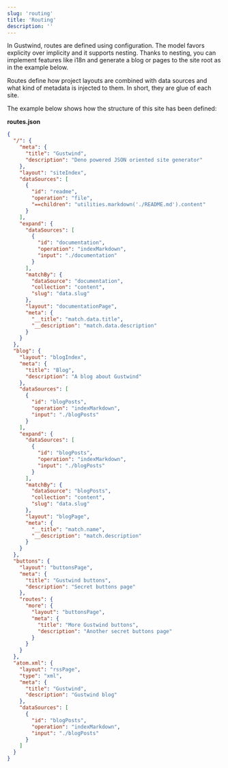 ```yaml
---
slug: 'routing'
title: 'Routing'
description: ''
---
```


In Gustwind, routes are defined using configuration. The model favors explicity over implicity and it supports nesting. Thanks to nesting, you can implement features like i18n and generate a blog or pages to the site root as in the example below.

Routes define how project layouts are combined with data sources and what kind of metadata is injected to them. In short, they are glue of each site.

The example below shows how the structure of this site has been defined:

**routes.json**

```json
{
  "/": {
    "meta": {
      "title": "Gustwind",
      "description": "Deno powered JSON oriented site generator"
    },
    "layout": "siteIndex",
    "dataSources": [
      {
        "id": "readme",
        "operation": "file",
        "==children": "utilities.markdown('./README.md').content"
      }
    ],
    "expand": {
      "dataSources": [
        {
          "id": "documentation",
          "operation": "indexMarkdown",
          "input": "./documentation"
        }
      ],
      "matchBy": {
        "dataSource": "documentation",
        "collection": "content",
        "slug": "data.slug"
      },
      "layout": "documentationPage",
      "meta": {
        "__title": "match.data.title",
        "__description": "match.data.description"
      }
    }
  },
  "blog": {
    "layout": "blogIndex",
    "meta": {
      "title": "Blog",
      "description": "A blog about Gustwind"
    },
    "dataSources": [
      {
        "id": "blogPosts",
        "operation": "indexMarkdown",
        "input": "./blogPosts"
      }
    ],
    "expand": {
      "dataSources": [
        {
          "id": "blogPosts",
          "operation": "indexMarkdown",
          "input": "./blogPosts"
        }
      ],
      "matchBy": {
        "dataSource": "blogPosts",
        "collection": "content",
        "slug": "data.slug"
      },
      "layout": "blogPage",
      "meta": {
        "__title": "match.name",
        "__description": "match.description"
      }
    }
  },
  "buttons": {
    "layout": "buttonsPage",
    "meta": {
      "title": "Gustwind buttons",
      "description": "Secret buttons page"
    },
    "routes": {
      "more": {
        "layout": "buttonsPage",
        "meta": {
          "title": "More Gustwind buttons",
          "description": "Another secret buttons page"
        }
      }
    }
  },
  "atom.xml": {
    "layout": "rssPage",
    "type": "xml",
    "meta": {
      "title": "Gustwind",
      "description": "Gustwind blog"
    },
    "dataSources": [
      {
        "id": "blogPosts",
        "operation": "indexMarkdown",
        "input": "./blogPosts"
      }
    ]
  }
}
```
